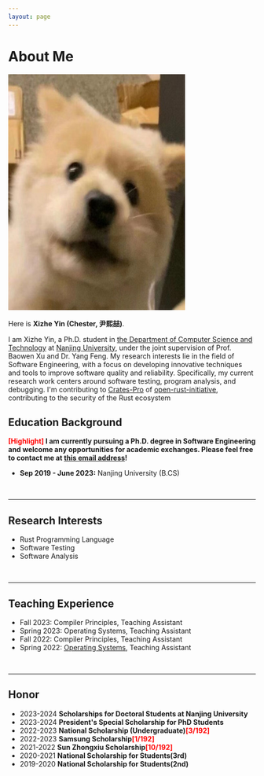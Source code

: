 ```yaml
---
layout: page
---
```


# About Me

<img src="yxz.jpg" class="floatpic" width="360" height="480">

Here is **Xizhe Yin (Chester, 尹熙喆)**.

I am Xizhe Yin, a Ph.D. student in [the Department of Computer Science and Technology](https://cs.nju.edu.cn/main.htm) at [Nanjing University](https://njunju.nju.edu.cn/EN/main.htm), under the joint supervision of Prof. Baowen Xu and Dr. Yang Feng. My research interests lie in the field of Software Engineering, with a focus on developing innovative techniques and tools to improve software quality and reliability. Specifically, my current research work centers around software testing, program analysis, and debugging. I'm contributing to [Crates-Pro](https://github.com/open-rust-initiative/crates-pro) of [open-rust-initiative](https://github.com/open-rust-initiative), contributing to the security of the Rust ecosystem
<br>

## Education Background

**<font color='red'>[Highlight]</font> I am currently pursuing a Ph.D. degree in Software Engineering and welcome any opportunities for academic exchanges. Please feel free to contact me at [this email address](xizheyin@smail.nju.edu.cn)!**

- **Sep 2019 - June 2023:** Nanjing University (B.CS)
<br>

---

## Research Interests

- Rust Programming Language
- Software Testing
- Software Analysis
<br>

---

## Teaching Experience

- Fall 2023: Compiler Principles, Teaching Assistant
- Spring 2023: Operating Systems, Teaching Assistant
- Fall 2022: Compiler Principles, Teaching Assistant
- Spring 2022: [Operating Systems](https://changanyyy.gitbook.io/oslab/), Teaching Assistant
<br>


---

## Honor
- 2023-2024 **Scholarships for Doctoral Students at Nanjing University**
- 2023-2024 **President's Special Scholarship for PhD Students**
- 2022-2023 **National Scholarship (Undergraduate)<font color='red'>[3/192]</font>**
- 2022-2023 **Samsung Scholarship<font color='red'>[1/192]</font>**
- 2021-2022 **Sun Zhongxiu Scholarship<font color='red'>[10/192]</font>**
- 2020-2021 **National Scholarship for Students(3rd)**
- 2019-2020 **National Scholarship for Students(2nd)**
